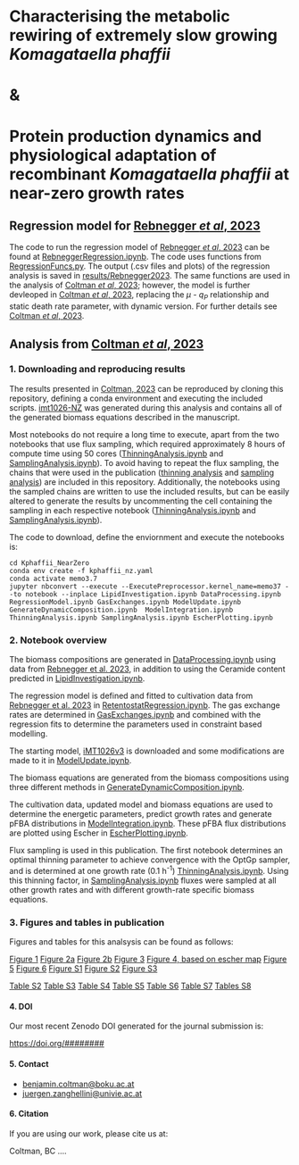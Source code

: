 # Characterising the metabolic rewiring of extremely slow growing _Komagataella phaffii_
# & #
# Protein production dynamics and physiological adaptation of recombinant _Komagataella phaffii_ at near-zero growth rates 

## Regression model for [Rebnegger _et al_, 2023]()

The code to run the regression model of [Rebnegger _et al_, 2023]() can be found at [RebneggerRegression.ipynb](scripts/RebneggerRegression.ipynb). The code uses functions from [RegressionFuncs.py](scripts/RegressionFuncs.py). The output (.csv files and plots) of the regression analysis is saved in [results/Rebnegger2023](results/Rebnegger2023). The same functions are used in the analysis of [Coltman _et al_, 2023](); however, the model is further devleoped in [Coltman _et al_, 2023](), replacing the $\mu$ - $q_{P}$ relationship and static death rate parameter, with dynamic version. For  further details see [Coltman _et al_, 2023](). 

## Analysis from [Coltman _et al_, 2023]()
### 1. Downloading and reproducing results

The results presented in [Coltman, 2023]() can be reproduced by cloning this repository, defining a conda environment and executing the included scripts. [imt1026-NZ](results/iMT1026-NZ.xml) was generated during this analysis and contains all of the generated biomass equations described in the manuscript.

Most notebooks do not require a long time to execute, apart from the two notebooks that use flux sampling, which required approximately 8 hours of compute time using 50 cores ([ThinningAnalysis.ipynb](scripts/ThinningAnalysis.ipynb) and [SamplingAnalysis.ipynb](scripts/SamplingAnalysis.ipynb)). To avoid having to repeat the flux sampling, the chains that were used in the publication  ([thinning analysis](results/sampling/thinning_test) and [sampling analysis](results/sampling)) are included in this repository. Additionally, the notebooks using the sampled chains are written to use the included results, but can be easily altered to generate the results by uncommenting the cell containing the sampling in each respective notebook ([ThinningAnalysis.ipynb](scripts/ThinningAnalysis.ipynb) and [SamplingAnalysis.ipynb](scripts/SamplingAnalysis.ipynb)). 

The code to download, define the enviornment and execute the notebooks is:

```
cd Kphaffii_NearZero
conda env create -f kphaffii_nz.yaml
conda activate memo3.7
jupyter nbconvert --execute --ExecutePreprocessor.kernel_name=memo37 --to notebook --inplace LipidInvestigation.ipynb DataProcessing.ipynb RegressionModel.ipynb GasExchanges.ipynb ModelUpdate.ipynb GenerateDynamicComposition.ipynb  ModelIntegration.ipynb ThinningAnalysis.ipynb SamplingAnalysis.ipynb EscherPlotting.ipynb
```

### 2. Notebook overview

The biomass compositions are generated in [DataProcessing.ipynb](scripts/DataProcessing.ipynb) using data from [Rebnegger et al. 2023](), in addition to using the Ceramide content predicted in [LipidInvestigation.ipynb](scripts/LipidInvestigation.ipynb). 

The regression model is defined and fitted to cultivation data from [Rebnegger et al. 2023]() in [RetentostatRegression.ipynb](scripts/RetentostatRegression.ipynb). The gas exchange rates are determined in [GasExchanges.ipynb](scripts/GasExchanges.ipynb) and combined with the regression fits to determine the parameters used in constraint based modelling.

The starting model, [iMT1026v3]() is downloaded and some modifications are made to it in [ModelUpdate.ipynb](scripts/ModelUpdate.ipynb). 

The biomass equations are generated from the biomass compositions using three different methods in [GenerateDynamicComposition.ipynb](scripts/GenerateDynamicComposition.ipynb).

The cultivation data, updated model and biomass equations are used to determine the energetic parameters, predict growth rates and generate pFBA distributions in [ModelIntegration.ipynb](scripts/ModelIntegration.ipynb). These pFBA flux distributions are plotted using Escher in [EscherPlotting.ipynb](scripts/EscherPlotting.ipynb).

Flux sampling is used in this publication. The first notebook determines an optimal thinning parameter to achieve convergence with the OptGp sampler, and is determined at one growth rate (0.1 h<sup>-1</sup>) [ThinningAnalysis.ipynb](scripts/ThinningAnalysis.ipynb). Using this thinning factor, in [SamplingAnalysis.ipynb](scripts/SamplingAnalysis.ipynb) fluxes were sampled at all other growth rates and with different growth-rate specific biomass equations. 

### 3. Figures and tables in publication
Figures and tables for this analsysis can be found as follows:

[Figure 1](results/plots/RetentostatRegression.png)
[Figure 2a](results/plots/Mu_vs_qATP_GAM.png)
[Figure 2b](results/plots/MuComparisonRelative_WithCO2_AdjustedATPM.png)
[Figure 3](results/plots/Ridge_6x6_Gly&PPP.png)
[Figure 4, based on escher map](results/maps/DerivedC0.1vs16.9_GlucoseNormalizedMap.html)
[Figure 5](results/plots/Ridge_6x6_ETC.png)
[Figure 6](results/plots/Mu_vs_Cofactors.png)
[Figure S1](results/plots/5ComponentFit.png)
[Figure S2](results/plots/Log2RelativeStoich.png)
[Figure S3](results/plots/DynBiomassScaled.png)

[Table S2](results/dataframes/cultivation_data/StatsDynamicRetentostat.png)
[Table S3](results/dataframes/biomass/CarbohydrateComposition.csv)
[Table S4](results/dataframes/BiomassCompositions.csv)
[Table S5](results/dataframes/AllBioMacros.csv)
[Table S6](results/dataframes/fluxes/95%CIFluxRatiosInteresting.csv)
[Table S7](results/dataframes/MajorCofactorsProductionBySubsystem.csv)
[Tables S8](results/dataframes/sampling/Thinning_AllStats.csv)

#### 4. DOI
Our most recent Zenodo DOI generated for the journal submission is: 

https://doi.org/########

#### 5. Contact
- benjamin.coltman@boku.ac.at
- juergen.zanghellini@univie.ac.at

#### 6. Citation
If you are using our work, please cite us at:

Coltman, BC ....